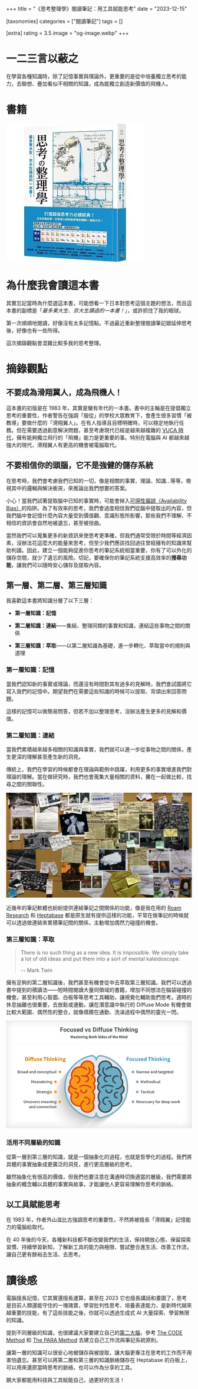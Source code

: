 +++
title = "《思考整理學》閱讀筆記：用工具賦能思考"
date = "2023-12-15"

[taxonomies]
categories = ["閱讀筆記"]
tags = []

[extra]
rating = 3.5
image = "og-image.webp"
+++

一二三言以蔽之
=======

在學習各種知識時，除了記憶事實與理論外，更重要的是從中培養獨立思考的能力，去聯想、疊加看似不相關的知識，成為能獨立創造新價值的飛機人。

書籍
==

[![](book.webp)](https://www.goodreads.com/book/show/58943286)

為什麼我會讀這本書
=========

其實忘記當時為什麼選這本書，可能想看一下日本對思考這個主題的想法，而且這本書的副標是「*最多東大生、京大生讀過的一本書！*」，或許抓住了我的眼球。

第一次順順地閱讀，好像沒有太多記憶點。不過最近重新整理閱讀筆記跟延伸思考後，好像也有一些所得。

這次摘錄觀點會混雜比較多我的思考整理。

摘錄觀點
====

不要成為滑翔翼人，成為飛機人！
---------------

這本書的初版是在 1983 年，其實是蠻有年代的一本書。書中的主軸是在提倡獨立思考的重要性，作者警告在強調「服從」的學校大眾教育下，會產生很多習慣「被教導」要做什麼的「滑翔翼人」。在有人指導且目標明確時，可以穩定地執行任務。但在需要透過創意解決問題，甚至考慮現代已經是越來越複雜的 [VUCA 時代](@/reading-notes/aesthetic-consciousness/index.md#what-is-vuca)，擁有能夠獨立飛行的「飛機」能力是更重要的事。特別在電腦與 AI 都越來越強大的現代，滑翔翼人有更高的機會被電腦取代。

不要相信你的頭腦，它不是強健的儲存系統
-------------------

在思考時，我們會考慮我們已知的一切，像是相關的事實、理論、知識...等等，檢視其中的邏輯與解決衝突，來推論出我們想要的答案。

小心！當我們試著提取腦中已知的事實時，可能會掉入[可得性偏誤（Availability Bias）](https://zh.wikipedia.org/zh-tw/%E5%8F%AF%E5%BE%97%E6%80%A7%E6%8D%B7%E6%80%9D%E6%B3%95)的陷阱。為了有效率的思考，我們會過度相信我們從腦中提取出的內容，但我們腦中會記憶什麼內容大量受到價值觀、意識形態所影響，那些我們不理解、不相信的資訊會自然地被遺忘，甚至被扭曲。

當然我們可以蒐集更多的新資訊來使思考更準確，但我們通常受限於時間等經濟因素，沒辦法花這麼大的能量來思考，但至少我們應該找回過往曾經擁有的知識來幫助判讀。因此，建立一個能夠促進你思考的筆記系統相當重要，你有了可以外化的儲存空間，就少了遺忘的風險。切記，要確保你的筆記系統支援高效率的**搜尋功能**，讓我們可以隨時安心儲存及提取內容。

第一層、第二層、第三層知識
-------------

我喜歡這本書將知識分層了以下三層：

* **第一層知識：記憶**

* **第二層知識：連結**——集結、整理同類的事實和知識，連結這些事物之間的關係

* **第三層知識：萃取**——以第二層知識為基礎，進一步轉化、萃取當中的規則與道理

### 第一層知識：記憶

當我們認知新的事實或理論，而還沒有時間對其有過多的見解時，我們會試圖將它寫入我們的記憶中。期望我們在需要這些知識的時候可以提取、背頌出來回答問題。

這樣的記憶可以做簡易問答，但若不加以整理思考，沒辦法產生更多的見解和價值。

### 第二層知識：連結

當我們累積越來越多相關的知識與事實，我們就可以進一步從事物之間的關係，產生更深的理解甚至產生新的洞見。

傳統上，我們在學習的時候都會在理論與範例中跳躍，利用更多的事實增進我們對理論的理解。當在做研究時，我們也會蒐集大量相關的資料，攤在一起做比較，找尋之間的關聯性。

![](investigate.webp)

近幾年的筆記軟體也紛紛提供連結筆記之間關係的功能，像是我在用的 [Roam Research](https://roamresearch.com/) 和 [Heptabase](https://heptabase.com/) 都是原生就有提供這樣的功能，平常在做筆記的時候就可以透過做連結來累積筆記間的關係，主動增加偶然力碰撞的機會。

### 第三層知識：萃取

> There is no such thing as a new idea. It is impossible. We simply take a lot of old ideas and put them into a sort of mental kaleidoscope.
>
> -- Mark Twin

擁有足夠的第二層知識後，我們甚至有機會從中去萃取第三層知識。我們可以透過書中提到的積讀法——短時間閱讀大量同領域的書籍，增加不同想法在腦袋碰撞的機會。甚至利用心智圖、白板等等思考工具輔助，讓視覺化輔助我們思考。適時的休息抽離也很重要，去放鬆或運動，讓在潛意識中執行的 Diffuse Mode 有機會做比較大範圍、偶然性的整合，就像偶爾在通勤、洗澡過程中偶然的靈光一閃。

![](diffuse-thinking.webp)

### 活用不同層級的知識

從第一層到第三層的知識，就是一個抽象化的過程，也就是哲學化的過程。我們將具體的事實抽象成更廣泛的洞見，進行更高層級的思考。

雖然抽象化有很高的價值，但我們也要注意在溝通時切換適當的層級，我們需要將抽象的概念輔以具體的事實與故事，才能讓他人更容易理解你思考的脈絡。

以工具賦能思考
-------

在 1983 年，作者外山滋比古強調思考的重要性，不然將被擅長「滑翔翼」記憶能力的電腦給取代。

在 40 年後的今天，各種新科技都不斷改變我們的生活，保持開放心態、保留探索習慣、持續學習新知，了解新工具的能力與極限、嘗試整合進生活、改善工作流，讓自己更有餘裕去生活、去思考。

讀後感
===

電腦擅長記憶，它其實還擅長運算，甚至在 2023 它也擅長講話和畫圖了，思考是目前人類還能守住的一塊瑰寶，學習批判性思考、培養表達能力，是新時代越來越重要的技能，有了這些技能之後，你就可以透過生成式 AI 大量探索、學習無限的知識。

提到不同層級的知識，也很建議大家要建立自己的[第二大腦](@/reading-notes/building-a-second-brain/index.md)，參考 [The CODE Method](@/reading-notes/building-a-second-brain/index.md#the-code-method) 和 [The PARA Method](@/reading-notes/building-a-second-brain/index.md#the-para-method) 去建立自己工作流與筆記系統原則。

讓第一層的知識可以很安心地被儲存與被提取，讓大腦更專注在思考的工作而不用害怕遺忘。甚至可以將第二層和第三層的知識脈絡儲存在 Heptabase 的白板上，可以用來還原當時思考的脈絡，也可以作為分享的工具。

願大家都能用科技與工具賦能自己，過更好的生活！
